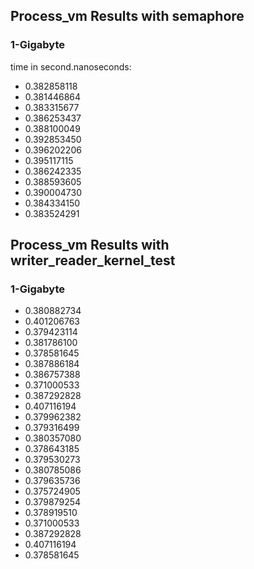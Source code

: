 
## Process_vm Results with semaphore

### 1-Gigabyte

time in second.nanoseconds:

- 0.382858118 
- 0.381446864
- 0.383315677
- 0.386253437
- 0.388100049
- 0.392853450
- 0.396202206
- 0.395117115
- 0.386242335
- 0.388593605
- 0.390004730
- 0.384334150
- 0.383524291


## Process_vm Results with writer_reader_kernel_test

### 1-Gigabyte

- 0.380882734
- 0.401206763
- 0.379423114
- 0.381786100
- 0.378581645
- 0.387886184
- 0.386757388
- 0.371000533
- 0.387292828
- 0.407116194
- 0.379962382
- 0.379316499
- 0.380357080
- 0.378643185
- 0.379530273
- 0.380785086
- 0.379635736
- 0.375724905
- 0.379879254
- 0.378919510
- 0.371000533
- 0.387292828
- 0.407116194
- 0.378581645
